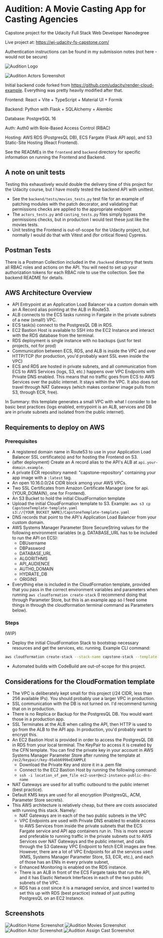 # Audition: A Movie Casting App for Casting Agencies
Capstone project for the Udacity Full Stack Web Developer Nanodegree

Live project at: https://wj-udacity-fs-capstone.com/

Authentication instructions can be found in my submission notes (not here - would not be secure)

![Audition Logo](./images/AuditionLogoScreenshot.png)

![Audition Actors Screenshot](./images/ScreenshotActors.png)


Initial backend code forked from https://github.com/udacity/render-cloud-example. Everything was pretty heavily modified after that.

Frontend: React + Vite + TypeScript + Material UI + Formik

Backend: Python with Flask + SQLAlchemy + Alembic

Database: PostgreSQL 16

Auth: Auth0 with Role-Based Access Control (RBAC)

Hosting: AWS RDS (PostgresQL DB), ECS Fargate (Flask API app), and S3 Static-Site Hosting (React Frontend).

See the READMEs in the `frontend` and `backend` directory for specific information on running the Frontend and Backend.

## A note on unit tests
Testing this exhaustively would double the delivery time of this project for the Udacity course, but I have mostly tested the backend API with unittest.
- See the `backend/tests/movies_tests.py` test file for an example of patching modules with the patch decorator, and validating that permissions checks are applied to the appropriate endpoint
- The `actors_tests.py` and `casting_tests.py` files simply bypass the permissions checks, but in production I would test these just like the movies tests.
- Unit testing the Frontend is out-of-scope for the Udacity project, but normally I would do that with Vitest and (for critical flows) Cypress.

## Postman Tests
There is a Postman Collection included in the `/backend` directory that tests all RBAC roles and actions on the API. You will need to set up your authorization tokens for each RBAC role to use the collection. See the backend README for details.

## AWS Architecture Overview
- API Entrypoint at an Application Load Balancer via a custom domain with an A Record alias pointing at the ALB in Route53.
- ALB connects to the ECS tasks running in Fargate in the private subnets of a new (small!) VPC.
- ECS task(s) connect to the PostgresQL DB in RDS.
- EC2 Bastion Host is available to SSH into the EC2 Instance and interact with the RDS database from the terminal.
- RDS deployment is single instance with no backups (just for test projects, not for prod)
- Communication between ECS, RDS, and ALB is inside the VPC and over HTTP/TCP (for production, you'd probably want SSL even inside the VPC)
- ECS and RDS are hosted in private subnets, and all communication from ECS to AWS Services (logs, S3, etc.) happens over VPC Endpoints with Private DNS enabled. This means that no traffic goes from ECS to AWS Services over the public internet. It stays within the VPC. It also does not travel through NAT Gateways (which makes container image pulls from S3, through ECR, free).

In Summary: this template generates a small VPC with what I consider to be basic best practices (logs enabled, entrypoint is an ALB, services and DB are in private subnets and isolated from the public internet).


## Requirements to deploy on AWS
### Prerequisites
- A registered domain name in Route53 to use in your Application Load Balancer SSL certificate(s) and for hosting the Frontend on S3.
- (after deployment) Create an A record alias to the API's ALB at `api.your-domain.example`.
- A private ECR repository named: "capstone-repository" containing your app image with a `:latest` tag.
- An open 10.16.0.0/24 CIDR block among your AWS VPCs.
- Two SSL Certificates from Amazon Certificate Manager (one for api.{YOUR_DOMAIN}, one for Frontend).
- An S3 Bucket to hold the initial CloudFormation template
- Upload the initial CloudFormation template to S3. Example: `aws s3 cp CapstoneTemplate-template.yaml s3://{YOUR_BUCKET_NAME}/CapstoneTemplate-template.yaml`
- DNS records that point to the API's Application Load Balancer from your custom domain.
- AWS Systems Manager Parameter Store SecureString values for the following environment variables (e.g. DATABASE_URL has to be included to run the API on ECS):
    - DBUsername
    - DBPassword
    - DATABASE_URL
    - ALGORITHMS
    - API_AUDIENCE
    - AUTH0_DOMAIN
    - HYDRATE_DB
    - ORIGINS
- Everything else is included in the CloudFormation template, provided that you pass in the correct environment variables and parameters when running `aws cloudformation create-stack` (I recommend doing that through Parameter Store, but this is an example app so I feed some things in through the cloudformation terminal command as Parameters below).
### Steps
(WIP)
- Deploy the initial CloudFormation Stack to bootstrap necessary resources and get the services, etc. running. Example CLI command:
```bash
aws cloudformation create-stack --stack-name capstone-stack --template-url https://{YOUR_BUCKET_NAME}.s3.amazonaws.com/CapstoneTemplate-template.yaml --parameters ParameterKey=MyAccountNumber,ParameterValue=YOUR_ACCOUNT_NUMBER ParameterKey=MyUsername,ParameterValue=YOUR_USERNAME ParameterKey=MyIPAddressCIDR,ParameterValue=0.0.0.0/32 ParameterKey=DBUsername,ParameterValue=YOUR_DB_USERNAME ParameterKey=DBPassword,ParameterValue="SUPERsecretPASSWORD" --capabilities CAPABILITY_NAMED_IAM --profile default
```
- Automated builds with CodeBuild are out-of-scope for this project.

## Considerations for the CloudFormation template
- The VPC is deliberately kept small for this project (/24 CIDR, less than 256 available IPs). You should probably use a larger VPC in production.
- SSL communication with the DB is not turned on. I'd recommend turning that on in production.
- There is no Replica or Backup for the PostgresQL DB. You would want those in a production app.
- SSL Terminates at the ALB when calling the API, then HTTP is used to go from the ALB to the API app. In production, you'd probably want to encrypt this.
- An EC2 Bastion Host is provided in order to access the PostgresQL DB in RDS from your local terminal. The KeyPair to access it is created by the CFN template. You can find the private key in your account in AWS Systems Manager Parameter Store after running the template at `/ec2/keypair/key-05abb699beEXAMPLE`
    - Download the Private Key and store it in a .pem file
    - Connect to the EC2 Bastion Host by running the following command:
    - `ssh -i location_of_pem_file ec2-user@ec2-instance-public-dns-name`
- NAT Gateways are used for all traffic outbound to the public internet (best practice).
- Default KMS keys are used for all encryption (PostgresQL, ACM, Parameter Store secrets).
- This AWS architecture is relatively cheap, but there are costs associated with running this stack. Namely:
    - NAT Gateways are in each of the two public subnets in the VPC
    - VPC Endpoints are used with Private DNS enabled to enable access to AWS Services from inside the private subnets that the ECS Fargate service and API app containers run in. This is more secure and preferable to running traffic in the private subnets out to AWS Services over NAT Gateways and the public internet, and calls through the S3 Gateway VPC Endpoint to fetch ECR images are free. However, there are a lot of VPC Endpoints for all the services used (KMS, Systems Manager Parameter Store, S3, ECR, etc.), and each of those has an ENIs in every private subnet, 
    - Enhanced Monitoring is enabled on the RDS instance.
    - There is an ALB in front of the ECS Fargate tasks that run the API, and it has Elastic Network Interfaces in each of the two public subnets of the VPC.
    - RDS has a cost since it is a managed service, and since I wanted to set this up with RDS (best practice) instead of just putting PostgresQL on an EC2 Instance.

## Screenshots
![Audition Home Screenshot](./images/ScreenshotHome.png)
![Audition Movies Screenshot](./images/ScreenshotMovies.png)
![Audition Actor Screenshot](./images/ScreenshotActor.png)
![Audition Assign Cast Screenshot](./images/ScreenshotAssignCast.png)
